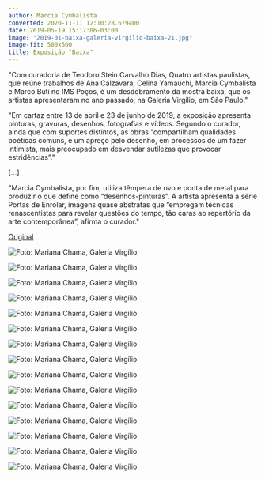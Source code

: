 ```yaml
---
author: Marcia Cymbalista
converted: 2020-11-11 12:10:28.679400
date: 2019-05-19 15:17:06-03:00
image: "2019-01-baixa-galeria-virgilio-baixa-21.jpg"
image-fit: 500x500
title: Exposição "Baixa"
---
```


"Com curadoria de Teodoro Stein Carvalho Dias, Quatro artistas paulistas, que reúne trabalhos de Ana Calzavara, Celina Yamauchi, Marcia Cymbalista e Marco Buti no IMS Poços, é um desdobramento da mostra baixa, que os artistas apresentaram no ano passado, na Galeria Virgílio, em São Paulo."

 <!--more-->

"Em cartaz entre 13 de abril e 23 de junho de 2019, a exposição apresenta pinturas, gravuras, desenhos, fotografias e vídeos. Segundo o curador, ainda que com suportes distintos, as obras “compartilham qualidades poéticas comuns, e um apreço pelo desenho, em processos de um fazer intimista, mais preocupado em desvendar sutilezas que provocar estridências”."

[...]

"Marcia Cymbalista, por fim, utiliza têmpera de ovo e ponta de metal para produzir o que define como “desenhos-pinturas”. A artista apresenta a série Portas de Enrolar, imagens quase abstratas que “empregam técnicas renascentistas para revelar questões do tempo, tão caras ao repertório da arte contemporânea”, afirma o curador."

[Original](https://ims.com.br/2019/04/01/mais-sobre-a-exposicao-quatro-artistas-paulistas/)

![](2019-01-baixa-galeria-virgiliobaixa-1.jpg "Foto: Mariana Chama, Galeria Virgílio")

![](2019-01-baixa-galeria-virgilio-baixa-4.jpg "Foto: Mariana Chama, Galeria Virgílio")

![](2019-01-baixa-galeria-virgilio-2.jpg "Foto: Mariana Chama, Galeria Virgílio")

![](2019-01-baixa-galeria-virgilio-BAIXA-36.jpg "Foto: Mariana Chama, Galeria Virgílio")

![](2019-01-baixa-galeria-virgilio-baixa-3.jpg "Foto: Mariana Chama, Galeria Virgílio")

![](2019-01-baixa-galeria-virgilio-baixa-21.jpg "Foto: Mariana Chama, Galeria Virgílio")

![](2019-01-baixa-galeria-virgilio-baixa-31.jpg "Foto: Mariana Chama, Galeria Virgílio")

![](2019-01-baixa-galeria-virgilio-baixa-32.jpg "Foto: Mariana Chama, Galeria Virgílio")

![](2019-01-baixa-galeria-virgilio-baixa-33.jpg "Foto: Mariana Chama, Galeria Virgílio")

![](2019-01-baixa-galeria-virgilio-BAIXA-7.jpg "Foto: Mariana Chama, Galeria Virgílio")

![](2019-01-baixa-galeria-virgilio-baixa28.jpg "Foto: Mariana Chama, Galeria Virgílio")

![](2019-01-baixa-galeria-virgilio-baixa-4.jpg "Foto: Mariana Chama, Galeria Virgílio")

![](2019-01-baixa-galeria-virgilio-baixa-22.jpg "Foto: Mariana Chama, Galeria Virgílio")

![](2019-01-baixa-galeria-virgilio-baixa-34.jpg "Foto: Mariana Chama, Galeria Virgílio")

![](2019-01-baixa-galeria-virgilio-baixa14.jpg "Foto: Mariana Chama, Galeria Virgílio")
